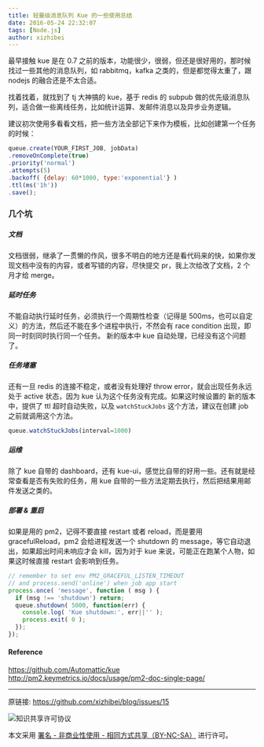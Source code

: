 ```yaml
---
title: 轻量级消息队列 Kue 的一些使用总结
date: 2016-05-24 22:32:07
tags: [Node.js]
author: xizhibei
---
```

最早接触 kue 是在 0.7 之前的版本，功能很少，很弱，但还是很好用的，那时候找过一些其他的消息队列，如 rabbitmq，kafka 之类的，但是都觉得太重了，跟 nodejs 的融合还是不太合适。

找着找着，就找到了 tj 大神搞的 kue，基于 redis 的 subpub 做的优先级消息队列，适合做一些离线任务，比如统计运算、发邮件消息以及异步业务逻辑。

建议初次使用多看看文档，把一些方法全部记下来作为模板，比如创建第一个任务的时候：

``` js
queue.create(YOUR_FIRST_JOB, jobData)
.removeOnComplete(true)
.priority('normal')
.attempts(5)
.backoff( {delay: 60*1000, type:'exponential'} )
.ttl(ms('1h'))
.save();
```
### 几个坑
##### 文档

文档很弱，继承了一贯懒的作风，很多不明白的地方还是看代码来的快，如果你发现文档中没有的内容，或者写错的内容，尽快提交 pr，我上次给改了文档，2 个月才给 merge。
##### 延时任务

不能自动执行延时任务，必须执行一个周期性检查（记得是 500ms，也可以自定义）的方法，然后还不能在多个进程中执行，不然会有 race condition 出现，即同一时刻同时执行同一个任务。
新的版本中 kue 自动处理，已经没有这个问题了。
##### 任务堵塞

还有一旦 redis 的连接不稳定，或者没有处理好 throw error，就会出现任务永远处于 active 状态，因为 kue 认为这个任务没有完成。如果这时候设置的
新的版本中，提供了 ttl 超时自动失败，以及 `watchStuckJobs` 这个方法，建议在创建 job 之前就调用这个方法。

``` js
queue.watchStuckJobs(interval=1000)
```
##### 运维

除了 kue 自带的 dashboard，还有 kue-ui，感觉比自带的好用一些。还有就是经常查看是否有失败的任务，用 kue 自带的一些方法定期去执行，然后把结果用邮件发送之类的。
##### 部署 & 重启

如果是用的 pm2，记得不要直接 restart 或者 reload，而是要用 gracefulReload，pm2 会给进程发送一个 shutdown 的 message，等它自动退出，如果超出时间未响应才会 kill，因为对于 kue 来说，可能正在跑某个人物，如果这时候直接 restart 会影响到任务。

``` js
// remember to set env PM2_GRACEFUL_LISTEN_TIMEOUT
// and process.send('online') when job app start
process.once( 'message', function ( msg ) {
  if (msg !== 'shutdown') return;
  queue.shutdown( 5000, function(err) {
    console.log( 'Kue shutdown:', err||'' );
    process.exit( 0 );
  });
});
```
#### Reference

https://github.com/Automattic/kue
http://pm2.keymetrics.io/docs/usage/pm2-doc-single-page/


***
原链接: https://github.com/xizhibei/blog/issues/15

![知识共享许可协议](https://i.creativecommons.org/l/by-nc-sa/4.0/88x31.png "署名 - 非商业性使用 - 相同方式共享（BY-NC-SA）")

本文采用 [署名 - 非商业性使用 - 相同方式共享（BY-NC-SA）](https://creativecommons.org/licenses/by-nc-sa/4.0/deed.zh) 进行许可。
